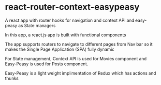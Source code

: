 # react-router-context-easypeasy
A react app with router hooks for navigation and context API and easy-peasy as State managers

In this app, a react.js app is built with functional components

The app supports routers to navigate to different pages from Nav bar
so it makes the Single Page Application (SPA) fully dynamic

For State management, Context API is used for Movies component and 
Easy-Peasy is used for Posts component.

Easy-Peasy is a light weight implimentation of Redux which has actions and thunks

